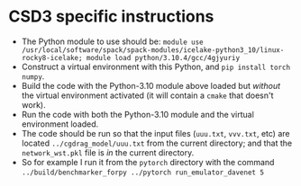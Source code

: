 # CSD3 specific instructions
- The Python module to use should be: `module use /usr/local/software/spack/spack-modules/icelake-python3_10/linux-rocky8-icelake; module load python/3.10.4/gcc/4gjyuriy`
- Construct a virtual environment with this Python, and `pip install torch numpy`.
- Build the code with the Python-3.10 module above loaded but _without_ the virtual environment activated (it will contain a `cmake` that doesn't work).
- Run the code with both the Python-3.10 module and the virtual environment loaded.
- The code should be run so that the input files (`uuu.txt`, `vvv.txt`, etc) are located `../cgdrag_model/uuu.txt` from the current directory; and that the `network_wst.pkl` file is _in_ the current directory.
- So for example I run it from the `pytorch` directory with the command `../build/benchmarker_forpy ../pytorch run_emulator_davenet 5`
